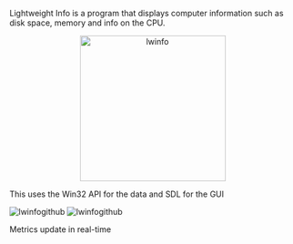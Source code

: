 Lightweight Info is a program that displays computer information such as disk space, memory and info on the CPU. 


<p align="center">
  <img src="https://github.com/user-attachments/assets/597ea915-fba6-416a-9323-1012afc0ced1" alt="lwinfo" width="256" height="256" />
</p>

This uses the Win32 API for the data and SDL for the GUI

![lwinfogithub](https://github.com/user-attachments/assets/15439ce7-511b-4db7-bfa3-03b45c4f6ff5)
![lwinfogithub](https://github.com/user-attachments/assets/e9ecb0c7-c70d-4639-9130-95ee6c1be2bc)

Metrics update in real-time





